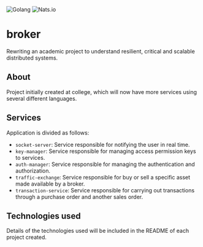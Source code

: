 ![Golang](https://img.shields.io/badge/Go-00ADD8?logo=go&logoColor=white) ![Nats.io](https://img.shields.io/badge/NATS.io-27AAE1.svg?logo=natsdotio&logoColor=white)

# broker

Rewriting an academic project to understand resilient, critical and scalable distributed systems.

## About

Project initially created at college, which will now have more services using several different languages.

## Services

Application is divided as follows:

- `socket-server`: Service responsible for notifying the user in real time.
- `key-manager`: Service responsible for managing access permission keys to services.
- `auth-manager`: Service responsible for managing the authentication and authorization.
- `traffic-exchange`: Service responsible for buy or sell a specific asset made available by a broker.
- `transaction-service`: Service responsible for carrying out transactions through a purchase order and another sales order.

## Technologies used

Details of the technologies used will be included in the README of each project created.
